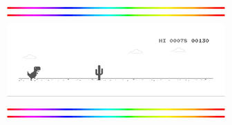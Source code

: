 <p align="center">


<img src="https://github.com/thirdza056/thirdza056/blob/main/assets/line.gif" width=640>
<img src="https://github.com/thirdza056/thirdza056/blob/main/assets/line.gif" width=640>
</p>



![Dino](https://raw.githubusercontent.com/botcuangarali/botcuangarali/master/dino.gif)



<p align="center">
<img src="https://github.com/thirdza056/thirdza056/blob/main/assets/line.gif" width=640>
<img src="https://github.com/thirdza056/thirdza056/blob/main/assets/line.gif" width=640>
</p>
